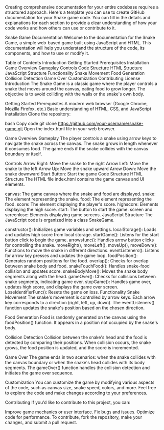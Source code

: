 
Creating comprehensive documentation for your entire codebase requires a structured approach. Here's a template you can use to create GitHub documentation for your Snake game code. You can fill in the details and explanations for each section to provide a clear understanding of how your code works and how others can use or contribute to it.

Snake Game Documentation
Welcome to the documentation for the Snake Game, a simple web-based game built using JavaScript and HTML. This documentation will help you understand the structure of the code, its components, and how to use or modify it.

Table of Contents
Introduction
Getting Started
Prerequisites
Installation
Game Overview
Gameplay
Controls
Code Structure
HTML Structure
JavaScript Structure
Functionality
Snake Movement
Food Generation
Collision Detection
Game Over
Customization
Contributing
License
Introduction
The Snake Game is a classic game where the player controls a snake that moves around the canvas, eating food to grow longer. The objective is to avoid colliding with the walls or the snake's own body.

Getting Started
Prerequisites
A modern web browser (Google Chrome, Mozilla Firefox, etc.)
Basic understanding of HTML, CSS, and JavaScript
Installation
Clone the repository:

bash
Copy code
git clone https://github.com/your-username/snake-game.git
Open the index.html file in your web browser.

Game Overview
Gameplay
The player controls a snake using arrow keys to navigate the snake across the canvas. The snake grows in length whenever it consumes food. The game ends if the snake collides with the canvas boundary or itself.

Controls
Arrow Right: Move the snake to the right
Arrow Left: Move the snake to the left
Arrow Up: Move the snake upward
Arrow Down: Move the snake downward
Start Button: Start the game
Code Structure
HTML Structure
The HTML file index.html contains the game canvas and UI elements.

canvas: The game canvas where the snake and food are displayed.
snake: The element representing the snake.
food: The element representing the food.
score: The element displaying the player's score.
highscore: Elements displaying the high score.
start: The button to start the game.
screen and screenlose: Elements displaying game screens.
JavaScript Structure
The JavaScript code is organized into a class SnakeGame.

constructor(): Initializes game variables and settings.
localStorage(): Loads and updates high score from local storage.
startGame(): Listens for the start button click to begin the game.
arrowsfunc(): Handles arrow button clicks for controlling the snake.
moveRight(), moveLeft(), moveUp(), moveDown(): Functions to move the snake in different directions.
eventListeners(): Listens for arrow key presses and updates the game loop.
foodPosition(): Generates random positions for the food.
overlap(): Checks for overlap between snake body and food.
snakeTouchFood(): Handles snake-food collision and updates score.
snakeBodyMove(): Moves the snake body segments along with the head.
gameOver(): Checks for collisions between snake segments, indicating game over.
stopGame(): Handles game over, updates high score, and displays the game over screen.
LoseIdentifierFunc(): Resets the game on loss.
Functionality
Snake Movement
The snake's movement is controlled by arrow keys. Each arrow key corresponds to a direction (right, left, up, down). The eventListeners() function updates the snake's position based on the chosen direction.

Food Generation
Food is randomly generated on the canvas using the foodPosition() function. It appears in a position not occupied by the snake's body.

Collision Detection
Collision between the snake's head and the food is detected by comparing their positions. When collision occurs, the snake grows, the food position is updated, and the score is incremented.

Game Over
The game ends in two scenarios: when the snake collides with the canvas boundary or when the snake's head collides with its body segments. The gameOver() function handles the collision detection and initiates the game over sequence.

Customization
You can customize the game by modifying various aspects of the code, such as canvas size, snake speed, colors, and more. Feel free to explore the code and make changes according to your preferences.

Contributing
If you'd like to contribute to this project, you can:

Improve game mechanics or user interface.
Fix bugs and issues.
Optimize code for performance.
To contribute, fork the repository, make your changes, and submit a pull request.
